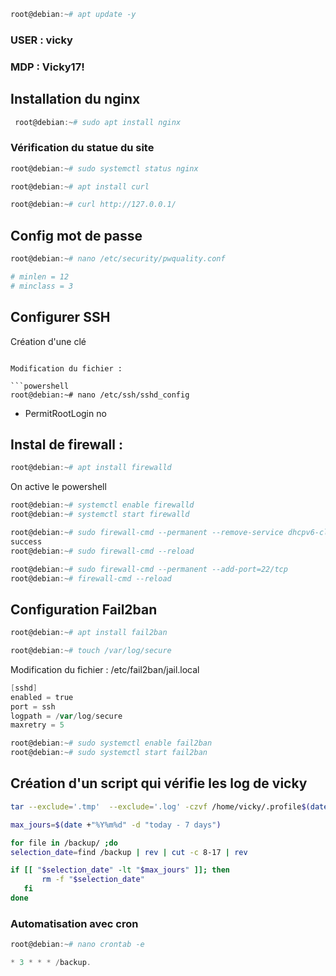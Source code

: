 ```powershell
root@debian:~# apt update -y 
```
### USER : vicky
### MDP : Vicky17!

## Installation du nginx

```powershell
 root@debian:~# sudo apt install nginx
```
### Vérification du statue du site 
```powershell
root@debian:~# sudo systemctl status nginx
```
```powershell
root@debian:~# apt install curl
```
```powershell
root@debian:~# curl http://127.0.0.1/
```
## Config mot de passe

```powershell
root@debian:~# nano /etc/security/pwquality.conf
```
```powershell
# minlen = 12
# minclass = 3
```

## Configurer SSH 

Création d'une clé
```

Modification du fichier : 

```powershell
root@debian:~# nano /etc/ssh/sshd_config
```
- PermitRootLogin no

## Instal de firewall :

```powershell
root@debian:~# apt install firewalld
```
On active le powershell
```powershell
root@debian:~# systemctl enable firewalld
root@debian:~# systemctl start firewalld
```
```powershell
root@debian:~# sudo firewall-cmd --permanent --remove-service dhcpv6-client
success
root@debian:~# sudo firewall-cmd --reload
```
```powershell 
root@debian:~# sudo firewall-cmd --permanent --add-port=22/tcp
root@debian:~# firewall-cmd --reload
```


## Configuration Fail2ban

```powershell
root@debian:~# apt install fail2ban
```
```powershell
root@debian:~# touch /var/log/secure
```

Modification du fichier : /etc/fail2ban/jail.local

```powershell 
[sshd]
enabled = true
port = ssh
logpath = /var/log/secure
maxretry = 5
```

```powershell
root@debian:~# sudo systemctl enable fail2ban
root@debian:~# sudo systemctl start fail2ban
```

## Création d'un script qui vérifie les log de vicky

 ```bash                                                             #!/bin/bash
tar --exclude='.tmp'  --exclude='.log' -czvf /home/vicky/.profile$(date +\%F).tar.gz /mnt/secure_data

max_jours=$(date +"%Y%m%d" -d "today - 7 days")

for file in /backup/ ;do
selection_date=find /backup | rev | cut -c 8-17 | rev

if [[ "$selection_date" -lt "$max_jours" ]]; then
        rm -f "$selection_date"
    fi
done
```

### Automatisation avec cron 

```powershell
root@debian:~# nano crontab -e
```
```powershell
* 3 * * * /backup.
```





